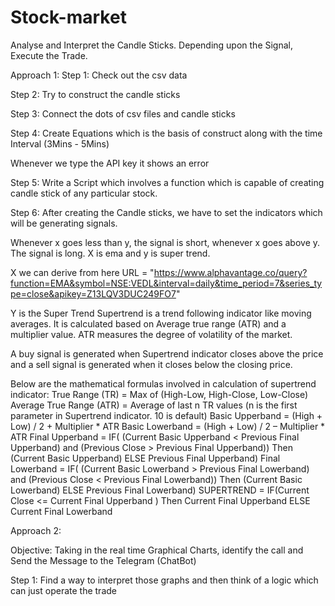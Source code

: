 # Stock-market
Analyse and Interpret the Candle Sticks. Depending upon the Signal, Execute the Trade.


Approach 1:
Step 1: Check out the csv data

Step 2: Try to construct the candle sticks

Step 3: Connect the dots of csv files and candle sticks

Step 4: Create Equations which is the basis of construct along with the time Interval (3Mins - 5Mins)

Whenever we type the API key it shows an error 


Step 5: Write a Script which involves a function which is capable of creating candle stick of any particular stock.

Step 6: After creating the Candle sticks, we have to set the indicators which will be generating signals.

Whenever x goes less than y, the signal is short, whenever x goes above y. The signal is long. X is ema and y is super trend. 

X we can derive from here URL = "https://www.alphavantage.co/query?function=EMA&symbol=NSE:VEDL&interval=daily&time_period=7&series_type=close&apikey=Z13LQV3DUC249FO7"

Y is the Super Trend Supertrend is a trend following indicator like moving averages. It is calculated based on Average true range (ATR) and a multiplier value. ATR measures the degree of volatility of the market.

A buy signal is generated when Supertrend indicator closes above the price and a sell signal is generated when it closes below the closing price.

Below are the mathematical formulas involved in calculation of supertrend indicator:
True Range (TR) = Max of (High-Low, High-Close, Low-Close)
Average True Range (ATR) = Average of last n TR values (n is the first parameter in Supertrend indicator. 10 is default)
Basic Upperband  =  (High + Low) / 2 + Multiplier * ATR
Basic Lowerband =  (High + Low) / 2 – Multiplier * ATR
Final Upperband = IF( (Current Basic Upperband  < Previous Final Upperband) and (Previous Close > Previous Final Upperband)) Then (Current Basic Upperband) ELSE Previous Final Upperband)
Final Lowerband = IF( (Current Basic Lowerband  > Previous Final Lowerband) and (Previous Close < Previous Final Lowerband)) Then (Current Basic Lowerband) ELSE Previous Final Lowerband)
SUPERTREND = IF(Current Close <= Current Final Upperband ) Then Current Final Upperband ELSE Current  Final Lowerband


Approach 2:

Objective: Taking in the real time Graphical Charts, identify the call and Send the Message to the Telegram (ChatBot)


Step 1: Find a way to interpret those graphs and then think of a logic which can just operate the trade

